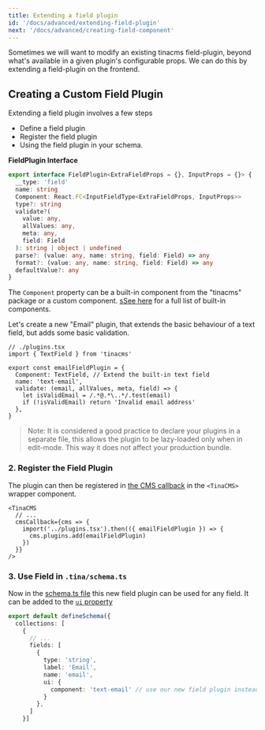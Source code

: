 ```yaml
---
title: Extending a field plugin
id: '/docs/advanced/extending-field-plugin'
next: '/docs/advanced/creating-field-component'
---
```


Sometimes we will want to modify an existing tinacms field-plugin, beyond what's available in a given plugin's configurable props. We can do this by extending a field-plugin on the frontend.

## Creating a Custom Field Plugin

Extending a field plugin involves a few steps

- Define a field plugin
- Register the field plugin
- Using the field plugin in your schema.

**FieldPlugin Interface**

```ts
export interface FieldPlugin<ExtraFieldProps = {}, InputProps = {}> {
  __type: 'field'
  name: string
  Component: React.FC<InputFieldType<ExtraFieldProps, InputProps>>
  type?: string
  validate?(
    value: any,
    allValues: any,
    meta: any,
    field: Field
  ): string | object | undefined
  parse?: (value: any, name: string, field: Field) => any
  format?: (value: any, name: string, field: Field) => any
  defaultValue?: any
}
```

The `Component` property can be a built-in component from the "tinacms" package or a custom component. [sSee here](#built-in-field-components) for a full list of built-in components.

Let's create a new "Email" plugin, that extends the basic behaviour of a text field, but adds some basic validation.

```tsx
// ./plugins.tsx
import { TextField } from 'tinacms'

export const emailFieldPlugin = {
  Component: TextField, // Extend the built-in text field
  name: 'text-email',
  validate: (email, allValues, meta, field) => {
    let isValidEmail = /.*@.*\..*/.test(email)
    if (!isValidEmail) return 'Invalid email address'
  },
}
```

> Note: It is considered a good practice to declare your plugins in a separate file, this allows the plugin to be lazy-loaded only when in edit-mode. This way it does not affect your production bundle.

### 2. Register the Field Plugin

The plugin can then be registered in [the CMS callback](/docs/tinacms-context/#tinacms) in the `<TinaCMS>` wrapper component.

```tsx
<TinaCMS
  // ...
  cmsCallback={cms => {
    import('../plugins.tsx').then(({ emailFieldPlugin }) => {
      cms.plugins.add(emailFieldPlugin)
    })
  }}
/>
```

### 3. Use Field in `.tina/schema.ts`

Now in the [schema.ts file](/docs/schema/) this new field plugin can be used for any field. It can be added to the [`ui` property](/docs/schema/#the-ui-property)

```ts
export default defineSchema({
  collections: [
    {
      // ...
      fields: [
        {
          type: 'string',
          label: 'Email',
          name: 'email',
          ui: {
            component: 'text-email' // use our new field plugin instead of the default text plugin
          }
        },
      ]
    }]
```
